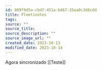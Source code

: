 ```yaml
---
id: 009f9d5a-cbd7-451a-b467-35aa0c3d8cdd
title: Fleetinotes
tags: 
source: ""
source_title: 
source_description: ""
source_image_url: ""
created_date: 2023-10-13
modified_date: 2023-10-14
---
```

Agora sincronizado [[Teste]]
